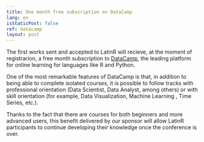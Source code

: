 ```yaml
---
title: One month free subscription on DataCamp
lang: en
isStaticPost: false
ref: datacamp
layout: post
---
```


The first works sent and accepted to LatinR will recieve, at the moment of registrarion, a free month subscription to [DataCamp](https://www.datacamp.com/), the leading platform for online learning for languages like R and Python.

One of the most remarkable features of DataCamp is that, in addition to being able to complete isolated courses, it is possible to follow tracks with professional orientation (Data Scientist, Data Analyst, among others) or with skill orientation (for example, Data Visualization, Machine Learning , Time Series, etc.).

Thanks to the fact that there are courses for both beginners and more advanced users, this benefit delivered by our sponsor will allow LatinR participants to continue developing their knowledge once the conference is over. 